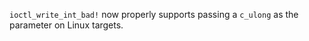 `ioctl_write_int_bad!` now properly supports passing a `c_ulong` as the parameter on Linux targets.
